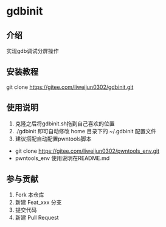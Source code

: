 # gdbinit

## 介绍
实现gdb调试分屏操作

## 安装教程

git clone https://gitee.com/liweijun0302/gdbinit.git

## 使用说明

1. 克隆之后将gdbinit.sh拖到自己喜欢的位置
2. ./gdbinit 即可自动修改 home 目录下的 ~/.gdbinit 配置文件
3. 建议搭配自动配置pwntools脚本 

- git clone https://gitee.com/liweijun0302/pwntools_env.git
- pwntools_env 使用说明在README.md

## 参与贡献

1.  Fork 本仓库
2.  新建 Feat_xxx 分支
3.  提交代码
4.  新建 Pull Request
